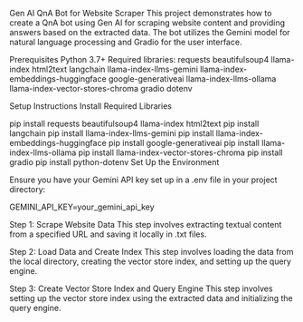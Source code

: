 Gen AI QnA Bot for Website Scraper
This project demonstrates how to create a QnA bot using Gen AI for scraping website content and providing answers based on the extracted data. The bot utilizes the Gemini model for natural language processing and Gradio for the user interface.

Prerequisites
Python 3.7+
Required libraries:
requests
beautifulsoup4
llama-index
html2text
langchain
llama-index-llms-gemini
llama-index-embeddings-huggingface
google-generativeai
llama-index-llms-ollama
llama-index-vector-stores-chroma
gradio
dotenv


Setup Instructions
Install Required Libraries


pip install requests beautifulsoup4 llama-index html2text
pip install langchain
pip install llama-index-llms-gemini
pip install llama-index-embeddings-huggingface
pip install google-generativeai
pip install llama-index-llms-ollama
pip install llama-index-vector-stores-chroma
pip install gradio
pip install python-dotenv
Set Up the Environment

Ensure you have your Gemini API key set up in a .env file in your project directory:

GEMINI_API_KEY=your_gemini_api_key


Step 1: Scrape Website Data
   This step involves extracting textual content from a specified URL and saving it locally in .txt files.
   
Step 2: Load Data and Create Index
   This step involves loading the data from the local directory, creating the vector store index, and setting up the query engine.

Step 3: Create Vector Store Index and Query Engine
   This step involves setting up the vector store index using the extracted data and initializing the query engine.

   
